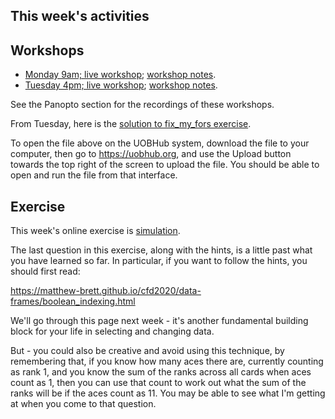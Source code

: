 ## This week's activities

## Workshops

* [Monday 9am; live
  workshop](https://bham-ac-uk.zoom.us/j/88906777164?pwd=U0VMZjFBbG5oNVdYTzU1My9raVJYZz09);
  [workshop notes](monday-2-november-workshop).
* [Tuesday 4pm; live
  workshop](https://bham-ac-uk.zoom.us/j/86967661263?pwd=RHhFKzhpUWMrV1oydFFYWktMTmtLQT09);
  [workshop notes](tuesday-3rd-november-workshop).

See the Panopto section for the recordings of these workshops.

From Tuesday, here is the [solution to fix_my_fors
exercise](../file_contents/course%20files/fix_my_fors_solution.ipynb).

To open the file above on the UOBHub system, download the file to your
computer, then go to <https://uobhub.org>, and use the Upload button towards
the top right of the screen to upload the file.  You should be able to open and
run the file from that interface.

## Exercise

This week's online exercise is
[simulation](https://uobhub.org/hub/user-redirect/git-pull?repo=https%3A//github.com/uob-cfd/simulation&subPath=simulation.ipynb).

The last question in this exercise, along with the hints, is a little past what
you have learned so far.  In particular, if you want to follow the hints, you
should first read:

<https://matthew-brett.github.io/cfd2020/data-frames/boolean_indexing.html>

We'll go through this page next week - it's another fundamental building block
for your life in selecting and changing data.

But - you could also be creative and avoid using this technique, by remembering that, if you know how many aces there are, currently counting as rank 1, and you know the sum of the ranks across all cards when aces count as 1, then you can use that count to work out what the sum of the ranks will be if the aces count as 11.  You may be able to see what I'm getting at when you come to that question.
